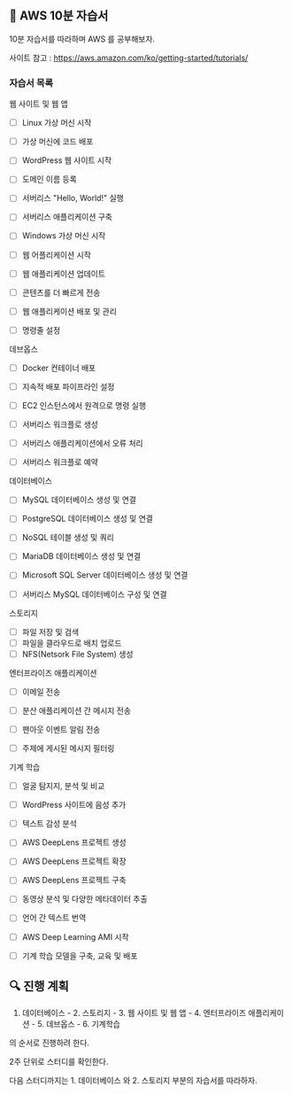 





## 💁 AWS 10분 자습서

10분 자습서를 따라하며 AWS 를 공부해보자.

사이트 참고 : https://aws.amazon.com/ko/getting-started/tutorials/



### 자습서 목록

웹 사이트 및 웹 앱

- [ ] Linux 가상 머신 시작
- [ ] 가상 머신에 코드 배포
- [ ] WordPress 웹 사이트 시작
- [ ] 도메인 이름 등록
- [ ] 서버리스 "Hello, World!" 실행
- [ ] 서버리스 애플리케이션 구축
- [ ] Windows 가상 머신 시작
- [ ] 웹 어플리케이션 시작
- [ ] 웹 애플리케이션 업데이트
- [ ] 콘텐츠를 더 빠르게 전송
- [ ] 웹 애플리케이션 배포 및 관리
- [ ] 명령줄 설정



데브옵스

- [ ] Docker 컨테이너 배포
- [ ] 지속적 배포 파이프라인 설정
- [ ] EC2 인스턴스에서 원격으로 명령 실행
- [ ] 서버리스 워크플로 생성
- [ ] 서버리스 애플리케이션에서 오류 처리
- [ ] 서버리스 워크플로 예약



데이터베이스

- [ ] MySQL 데이터베이스 생성 및 연결
- [ ] PostgreSQL 데이터베이스 생성 및 연결
- [ ] NoSQL 테이블 생성 및 쿼리
- [ ] MariaDB 데이터베이스 생성 및 연결
- [ ] Microsoft SQL Server 데이터베이스 생성 및 연결
- [ ] 서버리스 MySQL 데이터베이스 구성 및 연결



스토리지

- [ ] 파일 저장 및 검색
- [ ] 파일을 클라우드로 배치 업로드
- [ ] NFS(Netsork File System) 생성

엔터프라이즈 애플리케이션

- [ ] 이메일 전송

- [ ] 분산 애플리케이션 간 메시지 전송

- [ ] 팬아웃 이벤트 알림 전송

- [ ] 주제에 게시된 메시지 필터링

  

기계 학습

- [ ] 얼굴 탐지지, 분석 및 비교
- [ ] WordPress 사이트에 음성 추가
- [ ] 텍스트 감성 분석
- [ ] AWS DeepLens 프로젝트 생성
- [ ] AWS DeepLens 프로젝트 확장
- [ ] AWS DeepLens 프로젝트 구축
- [ ] 동영상 분석 및 다양한 메타데이터 추출
- [ ] 언어 간 텍스트 번역
- [ ] AWS Deep Learning AMI 시작
- [ ] 기계 학습 모델을 구축, 교육 및 배포



## 🔍 진행 계획



1. 데이터베이스 - 2. 스토리지 - 3. 웹 사이트 및 웹 앱 - 4. 엔터프라이즈 애플리케이션 - 5. 데브옵스 - 6. 기계학습 

의 순서로 진행하려 한다.



2주 단위로 스터디를 확인한다.

다음 스터디까지는 1. 데이터베이스 와 2. 스토리지 부분의 자습서를 따라하자.

